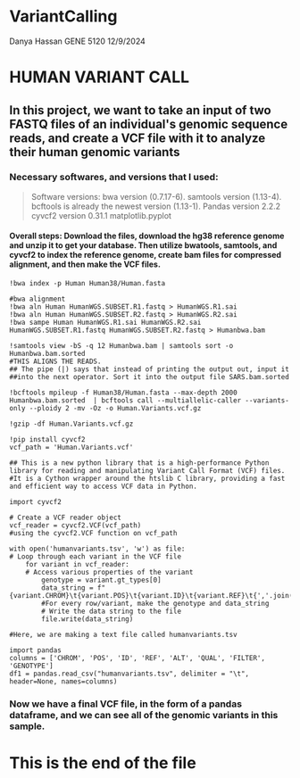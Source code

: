 # VariantCalling
Danya Hassan GENE 5120 12/9/2024

# HUMAN VARIANT CALL
## In this project, we want to take an input of two FASTQ files of an individual's genomic sequence reads, and create a VCF file with it to analyze their human genomic variants
### Necessary softwares, and versions that I used:
> Software versions:
> bwa version (0.7.17-6).
> samtools version (1.13-4).
> bcftools is already the newest version (1.13-1).
> Pandas version 2.2.2
> cyvcf2 version 0.31.1
> matplotlib.pyplot

#### Overall steps: Download the files, download the hg38 reference genome and unzip it to get your database. Then utilize bwatools, samtools, and cyvcf2 to index the reference genome, create bam files for compressed alignment, and then make the VCF files.

```
!bwa index -p Human Human38/Human.fasta
```
```
#bwa alignment
!bwa aln Human HumanWGS.SUBSET.R1.fastq > HumanWGS.R1.sai
!bwa aln Human HumanWGS.SUBSET.R2.fastq > HumanWGS.R2.sai
!bwa sampe Human HumanWGS.R1.sai HumanWGS.R2.sai HumanWGS.SUBSET.R1.fastq HumanWGS.SUBSET.R2.fastq > Humanbwa.bam
```
```
!samtools view -bS -q 12 Humanbwa.bam | samtools sort -o Humanbwa.bam.sorted
#THIS ALIGNS THE READS.
## The pipe (|) says that instead of printing the output out, input it
##into the next operator. Sort it into the output file SARS.bam.sorted
```
```
!bcftools mpileup -f Human38/Human.fasta --max-depth 2000 Humanbwa.bam.sorted  | bcftools call --multiallelic-caller --variants-only --ploidy 2 -mv -Oz -o Human.Variants.vcf.gz
```
```
!gzip -df Human.Variants.vcf.gz
```
```
!pip install cyvcf2
vcf_path = 'Human.Variants.vcf'

## This is a new python library that is a high-performance Python library for reading and manipulating Variant Call Format (VCF) files.
#It is a Cython wrapper around the htslib C library, providing a fast and efficient way to access VCF data in Python.
```
```
import cyvcf2

# Create a VCF reader object
vcf_reader = cyvcf2.VCF(vcf_path)
#using the cyvcf2.VCF function on vcf_path

with open('humanvariants.tsv', 'w') as file:
# Loop through each variant in the VCF file
    for variant in vcf_reader:
    # Access various properties of the variant
        genotype = variant.gt_types[0]
        data_string = f"{variant.CHROM}\t{variant.POS}\t{variant.ID}\t{variant.REF}\t{','.join(variant.ALT)}\t{variant.QUAL}\t{variant.FILTER}\t{genotype}\n"
        #For every row/variant, make the genotype and data_string
        # Write the data string to the file
        file.write(data_string)

#Here, we are making a text file called humanvariants.tsv
```
```
import pandas
columns = ['CHROM', 'POS', 'ID', 'REF', 'ALT', 'QUAL', 'FILTER', 'GENOTYPE']
df1 = pandas.read_csv("humanvariants.tsv", delimiter = "\t", header=None, names=columns)
```

### Now we have a final VCF file, in the form of a pandas dataframe, and we can see all of the genomic variants in this sample.

# This is the end of the file
